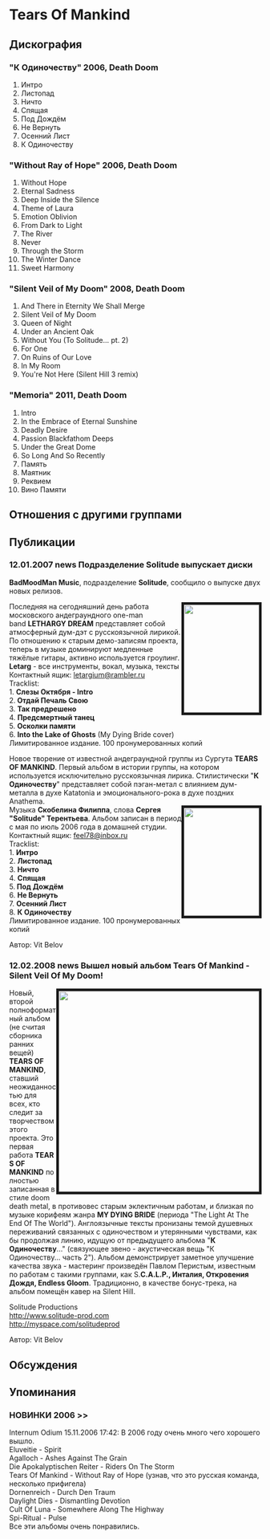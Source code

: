 # Tears Of Mankind



## Дискография

### "К Одиночеству" 2006, Death Doom

1. Интро
2. Листопад
3. Ничто
4. Спящая
5. Под Дождём
6. Не Вернуть
7. Осенний Лист
8. К Одиночеству

### "Without Ray of Hope" 2006, Death Doom

1. Without Hope	 
2. Eternal Sadness	 
3. Deep Inside the Silence	 
4. Theme of Laura	 
5. Emotion Oblivion	 
6. From Dark to Light	 
7. The River	 
8. Never 
9. Through the Storm	 
10. The Winter Dance 
11. Sweet Harmony

### "Silent Veil of My Doom" 2008, Death Doom

1. And There in Eternity We Shall Merge
2. Silent Veil of My Doom
3. Queen of Night
4. Under an Ancient Oak
5. Without You (To Solitude... pt. 2)
6. For One
7. On Ruins of Our Love
8. In My Room
9. You're Not Here (Silent Hill 3 remix)

### "Memoria" 2011, Death Doom

1. Intro
2. In the Embrace of Eternal Sunshine	 
3. Deadly Desire	 
4. Passion Blackfathom Deeps	 
5. Under the Great Dome	 
6. So Long And So Recently	 
7. Память	 
8. Маятник	 
9. Реквием	 
10. Вино Памяти


## Отношения с другими группами


## Публикации

### 12.01.2007 news Подразделение Solitude выпускает диски

<P><STRONG>BadMoodMan Music</STRONG>, подразделение <STRONG>Solitude</STRONG>, сообщило о выпуске двух новых релизов.</P>
<P><IMG height=215 alt="" hspace=0 src="/images/news_rus/2007.01/11170.jpg" width=150 align=right border=5>Последняя на сегодняшний день работа московского андеграундного one-man band&nbsp;<STRONG>LETHARGY DREAM</STRONG>&nbsp;представляет собой атмосферный дум-дэт с русскоязычной лирикой. По отношению к старым демо-записям проекта, теперь в музыке доминируют медленные тяжёлые гитары, активно используется гроулинг. <BR><STRONG>Letarg</STRONG> - все инструменты, вокал, музыка, тексты<BR>Контактный ящик: <A href="mailto:letargium@rambler.ru">letargium@rambler.ru</A><BR>Tracklist:<BR>1. <STRONG>Слезы Октября - Intro</STRONG><BR>2.<STRONG> Отдай Печаль Свою</STRONG><BR>3. <STRONG>Так предрешено</STRONG><BR>4. <STRONG>Предсмертный танец</STRONG><BR>5. <STRONG>Осколки памяти</STRONG><BR>6. <STRONG>Into the Lake of Ghosts</STRONG> (My Dying Bride cover)<BR>Лимитированное издание. 100 пронумерованных копий&nbsp; </P>
<P>Новое творение от известной андеграундной группы из Сургута <STRONG>TEARS OF MANKIND</STRONG>. Первый альбом в истории группы, на котором используется исключительно русскоязычная лирика. Стилистически "<STRONG>К Одиночеству</STRONG>" представляет собой пэган-метал с влиянием дум-металла в духе Katatonia и эмоционального-рока в духе поздних Anathema. <BR><IMG height=215 alt="" hspace=0 src="/images/news_rus/2007.01/11171.jpg" width=150 align=right border=5>Музыка <STRONG>Скобелина Филиппа</STRONG>, слова <STRONG>Сергея "Solitude" Терентьева</STRONG>. Альбом записан в период с мая по июль 2006 года в домашней студии.<BR>Контактный ящик: <A href="mailto:feel78@inbox.ru">feel78@inbox.ru</A><BR>Tracklist:<BR>1. <STRONG>Интро<BR></STRONG>2. <STRONG>Листопад<BR></STRONG>3. <STRONG>Ничто<BR></STRONG>4. <STRONG>Спящая<BR></STRONG>5.<STRONG> Под Дождём<BR></STRONG>6. <STRONG>Не Вернуть<BR></STRONG>7. <STRONG>Осенний Лист<BR></STRONG>8. <STRONG>К Одиночеству</STRONG><BR>Лимитированное издание. 100 пронумерованных копий&nbsp; </P>
Автор: Vit Belov

### 12.02.2008 news Вышел новый альбом Tears Of Mankind - Silent Veil Of My Doom!

<P><IMG height=400 alt="" hspace=0 src="/images/news_rus/2008.02/12248.jpg" width=400 align=right border=5>Новый, второй полноформатный альбом (не считая сборника ранних вещей) <STRONG>TEARS OF MANKIND</STRONG>, ставший неожиданностью для всех, кто следит за творчеством этого проекта. Это первая работа&nbsp;<STRONG>TEARS OF MANKIND</STRONG>&nbsp;полностью записанная в стиле doom death metal, в противовес старым эклектичным работам, и близкая по музыке корифеям жанра&nbsp;<STRONG>MY DYING BRIDE</STRONG>&nbsp;(периода "The Light At The End Of The World"). Англоязычные тексты пронизаны темой душевных переживаний связанных с одиночеством и утерянными чувствами, как бы продолжая линию, идущую от предыдущего альбома "<STRONG>К Одиночеству</STRONG>..." (связующее звено - акустическая вещь "К Одиночеству... часть 2"). Альбом демонстрирует заметное улучшение качества звука - мастеринг произведён Павлом Перистым, известным по работам с такими группами, как S.<STRONG>C.A.L.P., Инталия, Откровения Дождя, Endless Gloom</STRONG>. Традиционно, в качестве бонус-трека, на альбом помещён кавер на Silent Hill.</P>
<P>Solitude Productions <BR><A href="http://www.solitude-prod.com/">http://www.solitude-prod.com</A><BR><A href="http://myspace.com/solitudeprod">http://myspace.com/solitudeprod</A></P>
Автор: Vit Belov


## Обсуждения


## Упоминания

### НОВИНКИ 2006 &gt;&gt;

Internum Odium 15.11.2006 17:42:
В 2006 году очень много чего хорошего вышло.<BR>Eluveitie - Spirit<BR>Agalloch - Ashes Against The Grain<BR>Die Apokalyptischen Reiter - Riders On The Storm<BR>Tears Of Mankind - Without Ray of Hope (узнав, что это русская команда, несколько прифигела)<BR>Dornenreich - Durch Den Traum<BR>Daylight Dies - Dismantling Devotion<BR>Cult Of Luna - Somewhere Along The Highway<BR>Spi-Ritual - Pulse<BR>Все эти альбомы очень понравились.

